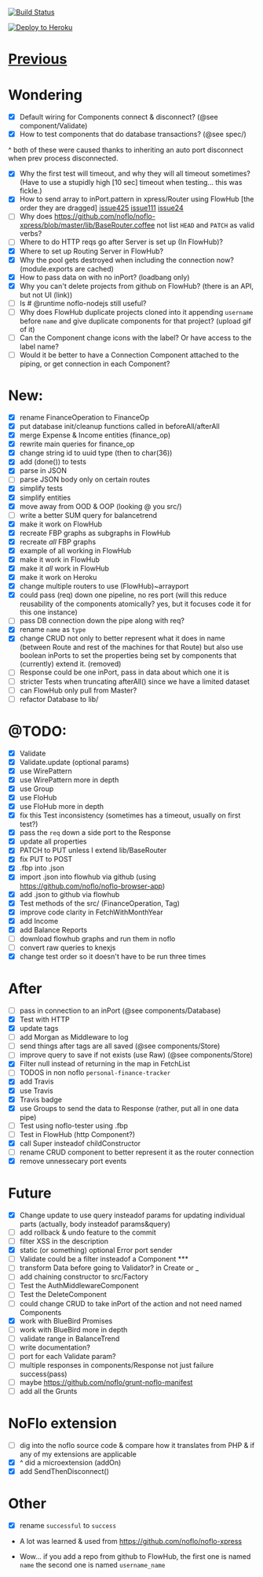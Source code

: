 [![Build Status](https://travis-ci.org/aretecode/finance.svg)](https://travis-ci.org/aretecode/finance)

[![Deploy to Heroku](https://www.herokucdn.com/deploy/button.png)](https://heroku.com/deploy)

# [Previous](https://github.com/aretecode/finance/tree/response-separation)

# Wondering
* [x] Default wiring for Components connect & disconnect? (@see component/Validate)
* [x] How to test components that do database transactions? (@see spec/)

^ both of these were caused thanks to inheriting an auto port disconnect when prev process disconnected.

* [x] Why the first test will timeout, and why they will all timeout sometimes? (Have to use a stupidly high [10 sec] timeout when testing... this was fickle.)
* [x] How to send array to inPort.pattern in xpress/Router using FlowHub [the order they are dragged] [issue425](https://github.com/noflo/noflo-ui/issues/425) [issue111](https://github.com/noflo/noflo-ui/issues/111) [issue24](https://github.com/noflo/noflo-ui/issues/14)
* [ ] Why does https://github.com/noflo/noflo-xpress/blob/master/lib/BaseRouter.coffee not list `HEAD` and `PATCH` as valid verbs?
* [ ] Where to do HTTP reqs go after Server is set up (In FlowHub)?
* [x] Where to set up Routing Server in FlowHub?
* [x] Why the pool gets destroyed when including the connection now? (module.exports are cached)
* [x] How to pass data on with no inPort? (loadbang only)
* [x] Why you can't delete projects from github on FlowHub? (there is an API, but not UI (link))
* [ ] Is # @runtime noflo-nodejs still useful?
* [ ] Why does FlowHub duplicate projects cloned into it appending `username` before `name` and give duplicate components for that project? (upload gif of it)
* [ ] Can the Component change icons with the label? Or have access to the label name?
* [ ] Would it be better to have a Connection Component attached to the piping, or get connection in each Component?

# New:
* [x] rename FinanceOperation to FinanceOp
* [x] put database init/cleanup functions called in beforeAll/afterAll
* [x] merge Expense & Income entities (finance_op)
* [x] rewrite main queries for finance_op
* [x] change string id to uuid type (then to char(36))
* [x] add (done()) to tests
* [x] parse in JSON
* [ ] parse JSON body only on certain routes
* [x] simplify tests
* [x] simplify entities
* [x] move away from OOD & OOP (looking @ you src/)
* [ ] write a better SUM query for balancetrend
* [x] make it work on FlowHub
* [x] recreate FBP graphs as subgraphs in FlowHub
* [x] recreate *all* FBP graphs
* [x] example of all working in FlowHub
* [x] make it work in FlowHub
* [x] make it *all* work in FlowHub
* [x] make it work on Heroku
* [x] change multiple routers to use (FlowHub)~arrayport
* [x] could pass (req) down one pipeline, no res port (will this reduce reusability of the components atomically? yes, but it focuses code it for this one instance)
* [ ] pass DB connection down the pipe along with req?
* [x] rename `name` as `type`
* [x] change CRUD not only to better represent what it does in name (between Route and rest of the machines for that Route) but also use boolean inPorts to set the properties being set by components that (currently) extend it. (removed)
* [ ] Response could be one inPort, pass in data about which one it is
* [ ] stricter Tests when truncating afterAll() since we have a limited dataset
* [ ] can FlowHub only pull from Master?
* [ ] refactor Database to lib/

# @TODO:
* [x] Validate
* [x] Validate.update (optional params)
* [x] use WirePattern
* [x] use WirePattern more in depth
* [x] use Group
* [x] use FloHub
* [x] use FloHub more in depth
* [x] fix this Test inconsistency (sometimes has a timeout, usually on first test?)
* [x] pass the `req` down a side port to the Response
* [x] update all properties
* [x] PATCH to PUT unless I extend lib/BaseRouter
* [x] fix PUT to POST
* [x] .fbp into .json
* [x] import .json into flowhub via github (using https://github.com/noflo/noflo-browser-app)
* [x] add .json to github via flowhub
* [x] Test methods of the src/ (FinanceOperation, Tag)
* [x] improve code clarity in FetchWithMonthYear
* [x] add Income
* [x] add Balance Reports
* [ ] download flowhub graphs and run them in noflo
* [ ] convert raw queries to knexjs
* [x] change test order so it doesn't have to be run three times

# After
* [ ] pass in connection to an inPort (@see components/Database)
* [x] Test with HTTP
* [x] update tags
* [ ] add Morgan as Middleware to log
* [ ] send things after tags are all saved (@see components/Store)
* [ ] improve query to save if not exists (use Raw) (@see components/Store)
* [x] Filter null instead of returning in the map in FetchList
* [ ] TODOS in non noflo `personal-finance-tracker`
* [x] add Travis
* [x] use Travis
* [x] Travis badge
* [x] use Groups to send the data to Response (rather, put all in one data pipe)
* [ ] Test using noflo-tester using .fbp
* [ ] Test in FlowHub (http Component?)
* [x] call Super insteadof childConstructor
* [ ] rename CRUD component to better represent it as the router connection
* [x] remove unnessecary port events

# Future
* [x] Change update to use query insteadof params for updating individual parts (actually, body insteadof params&query)
* [ ] add rollback & undo feature to the commit
* [ ] filter XSS in the description
* [x] static (or something) optional Error port sender
* [ ] Validate could be a filter insteadof a Component ***
* [ ] transform Data before going to Validator? in Create or _
* [ ] add chaining constructor to src/Factory
* [ ] Test the AuthMiddlewareComponent
* [ ] Test the DeleteComponent
* [ ] could change CRUD to take inPort of the action and not need named Components
* [x] work with BlueBird Promises
* [ ] work with BlueBird more in depth
* [ ] validate range in BalanceTrend
* [ ] write documentation?
* [ ] port for each Validate param?
* [ ] multiple responses in components/Response not just failure success(pass)
* [ ] maybe https://github.com/noflo/grunt-noflo-manifest
* [ ] add all the Grunts

# NoFlo extension
* [ ] dig into the noflo source code & compare how it translates from PHP & if any of my extensions are applicable
* [x] ^ did a microextension (addOn)
* [x] add SendThenDisconnect()

# Other
* [x] rename `successful` to `success`

* A lot was learned & used from https://github.com/noflo/noflo-xpress

* Wow... if you add a repo from github to FlowHub, the first one is named `name` the second one is named `username_name`
